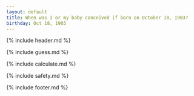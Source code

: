 ```yaml
---
layout: default
title: When was I or my baby conceived if born on October 18, 1903?
birthday: Oct 18, 1903
---
```


{% include header.md %}

{% include guess.md %}

{% include calculate.md %}

{% include safety.md %}

{% include footer.md %}



